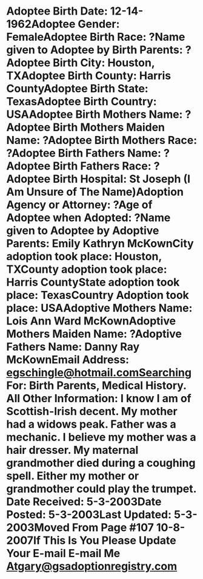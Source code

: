 # Adoptee Birth Date: 12-14-1962Adoptee Gender: FemaleAdoptee Birth Race: ?Name given to Adoptee by Birth Parents: ?Adoptee Birth City: Houston, TXAdoptee Birth County: Harris CountyAdoptee Birth State: TexasAdoptee Birth Country: USAAdoptee Birth Mothers Name: ?Adoptee Birth Mothers Maiden Name: ?Adoptee Birth Mothers Race: ?Adoptee Birth Fathers Name: ?Adoptee Birth Fathers Race: ?Adoptee Birth Hospital: St Joseph (I Am Unsure of The Name)Adoption Agency or Attorney: ?Age of Adoptee when Adopted: ?Name given to Adoptee by Adoptive Parents: Emily Kathryn McKownCity adoption took place: Houston, TXCounty adoption took place: Harris CountyState adoption took place: TexasCountry Adoption took place: USAAdoptive Mothers Name: Lois Ann Ward McKownAdoptive Mothers Maiden Name: ?Adoptive Fathers Name: Danny Ray McKownEmail Address: egschingle@hotmail.comSearching For: Birth Parents, Medical History. All Other Information: I know I am of Scottish-Irish decent. My mother had a widows peak. Father was a mechanic. I believe my mother was a hair dresser. My maternal grandmother died during a coughing spell. Either my mother or grandmother could play the trumpet. Date Received: 5-3-2003Date Posted: 5-3-2003Last Updated: 5-3-2003Moved From Page #107 10-8-2007If This Is You Please Update Your E-mail E-mail Me Atgary@gsadoptionregistry.com